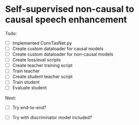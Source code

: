 # Self-supervised non-causal to causal speech enhancement

Todo:

- [ ] Implemented ConvTasNet.py
- [ ] Create custom dataloader for causal models
- [ ] Create custom dataloader for non-causal models
- [ ] Create loss/eval scripts
- [ ] Create teacher training script
- [ ] Train teacher
- [ ] Create student teacher script
- [ ] Train student
- [ ] Evaluate student

Next:
- [ ] Try end-to-end?
- [ ] Try with discriminator model included?

